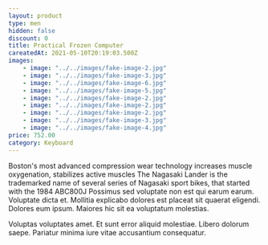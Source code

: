 ```yaml
---
layout: product
type: men
hidden: false
discount: 0
title: Practical Frozen Computer
careatedAt: 2021-05-10T20:19:03.500Z
images:
    - image: "../../images/fake-image-2.jpg"
    - image: "../../images/fake-image-3.jpg"
    - image: "../../images/fake-image-6.jpg"
    - image: "../../images/fake-image-5.jpg"
    - image: "../../images/fake-image-2.jpg"
    - image: "../../images/fake-image-2.jpg"
    - image: "../../images/fake-image-2.jpg"
    - image: "../../images/fake-image-3.jpg"
    - image: "../../images/fake-image-4.jpg"
price: 752.00
category: Keyboard
---
```

Boston's most advanced compression wear technology increases muscle oxygenation, stabilizes active muscles
The Nagasaki Lander is the trademarked name of several series of Nagasaki sport bikes, that started with the 1984 ABC800J
Possimus sed voluptate non est qui earum earum. Voluptate dicta et. Mollitia explicabo dolores est placeat sit quaerat eligendi. Dolores eum ipsum. Maiores hic sit ea voluptatum molestias.
 Voluptas voluptates amet. Et sunt error aliquid molestiae. Libero dolorum saepe. Pariatur minima iure vitae accusantium consequatur.
